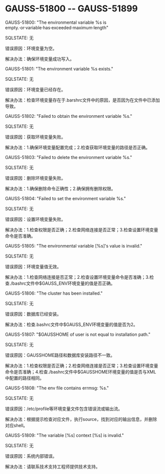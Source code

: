 # GAUSS-51800 -- GAUSS-51899<a name="ZH-CN_TOPIC_0302073062"></a>

GAUSS-51800: "The environmental variable %s is empty.·or·variable·has·exceeded·maximum·length"

SQLSTATE: 无

错误原因：环境变量为空。

解决办法：确保环境变量成功写入。

GAUSS-51801: "The environment variable %s exists."

SQLSTATE: 无

错误原因：环境变量已经存在。

解决办法：检查环境变量存在于.barshrc文件中的原因，是否因为在文件中已添加导致。

GAUSS-51802: "Failed to obtain the environment variable %s."

SQLSTATE: 无

错误原因：获取环境变量失败。

解决办法：1.确保环境变量配置完成；2.检查获取环境变量的路径是否正确。

GAUSS-51803: "Failed to delete the environment variable %s."

SQLSTATE: 无

错误原因：删除环境变量失败。

解决办法：1.确保删除命令正确性；2.确保拥有删除权限。

GAUSS-51804: "Failed to set the environment variable %s."

SQLSTATE: 无

错误原因：设置环境变量失败。

解决办法：1.检查权限是否正确；2.检查网络连接是否正常；3.检查设置环境变量命令是否准确。

GAUSS-51805: "The environmental variable \[%s\]'s value is invalid."

SQLSTATE: 无

错误原因：环境变量值无效。

解决办法：1.检查网络连接是否正常；2.检查设置环境变量命令是否准确；3.检查./bashrc文件中$GAUSS\_ENV环境变量的值是否正确。

GAUSS-51806: "The cluster has been installed."

SQLSTATE: 无

错误原因：数据库已经安装。

解决办法：检查.bashrc文件中$GAUSS\_ENV环境变量的值是否为2。

GAUSS-51807: "$GAUSSHOME of user is not equal to installation path."

SQLSTATE: 无

错误原因：GAUSSHOME路径和数据库安装路径不一致。

解决办法：1.检查权限是否正确；2.检查网络连接是否正常；3.检查设置环境变量命令是否准确；4.检查./bashrc文件中$GAUSSHOME环境变量的值是否与XML中配置的路径相同。

GAUSS-51808: "The env file contains errmsg: %s."

SQLSTATE: 无

错误原因：/etc/profile等环境变量文件包含错误流或输出流。

解决办法：根据提示检查对应文件，执行source，找到对应的输出信息，并删除对应shell。

GAUSS-51809: "The variable \[%s\] context \[%s\] is invalid."

SQLSTATE: 无

错误原因：系统内部错误。

解决办法：请联系技术支持工程师提供技术支持。

